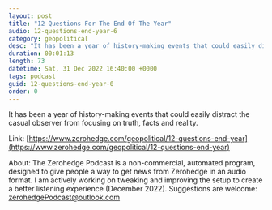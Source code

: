 ```yaml
---
layout: post
title: "12 Questions For The End Of The Year"
audio: 12-questions-end-year-6
category: geopolitical
desc: "It has been a year of history-making events that could easily distract the casual observer from focusing on truth, facts and reality."
duration: 00:01:13
length: 73
datetime: Sat, 31 Dec 2022 16:40:00 +0000
tags: podcast
guid: 12-questions-end-year-0
order: 0
---
```

It has been a year of history-making events that could easily distract the casual observer from focusing on truth, facts and reality.

Link: [https://www.zerohedge.com/geopolitical/12-questions-end-year](https://www.zerohedge.com/geopolitical/12-questions-end-year)

About: The Zerohedge Podcast is a non-commercial, automated program, designed to give people a way to get news from Zerohedge in an audio format.  I am actively working on tweaking and improving the setup to create a better listening experience (December 2022).  Suggestions are welcome: [zerohedgePodcast@outlook.com](mailto:zerohedgePodcast@outlook.com)